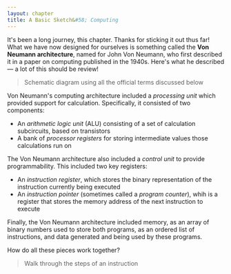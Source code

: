 ```yaml
---
layout: chapter
title: A Basic Sketch&#58; Computing
---
```


It's been a long journey, this chapter. Thanks for sticking it out thus far! What we have now designed for ourselves is something called the **Von Neumann architecture**, named for John Von Neumann, who first described it in a paper on computing published in the 1940s. Here's what he described &mdash; a lot of this should be review!

> Schematic diagram using all the official terms discussed below

Von Neumann's computing architecture included a *processing unit* which provided support for calculation. Specifically, it consisted of two components:

* An *arithmetic logic unit* (ALU) consisting of a set of calculation subcircuits, based on transistors
* A bank of *processor registers* for storing intermediate values those calculations run on

The Von Neumann architecture also included a *control unit* to provide programmability. This included two key registers:

* An *instruction register*, which stores the binary representation of the instruction currently being executed
* An *instruction pointer* (sometimes called a *program counter*), whih is a register that stores the memory address of the next instruction to execute

Finally, the Von Neumann architecture included memory, as an array of binary numbers used to store both programs, as an ordered list of instructions, and data generated and being used by these programs.

How do all these pieces work together?

> Walk through the steps of an instruction
